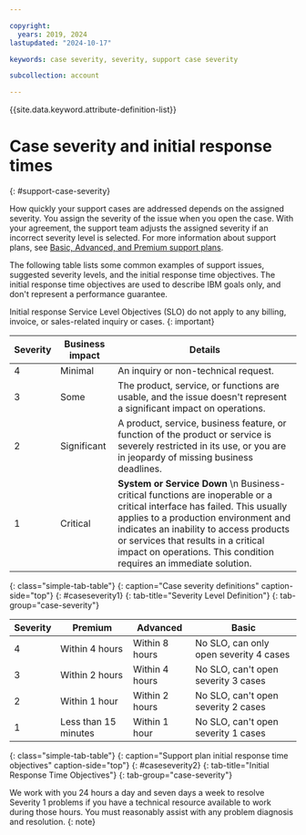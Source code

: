 ```yaml
---

copyright:
  years: 2019, 2024
lastupdated: "2024-10-17"

keywords: case severity, severity, support case severity

subcollection: account

---
```


{{site.data.keyword.attribute-definition-list}}

# Case severity and initial response times
{: #support-case-severity}

How quickly your support cases are addressed depends on the assigned severity. You assign the severity of the issue when you open the case. With your agreement, the support team adjusts the assigned severity if an incorrect severity level is selected. For more information about support plans, see [Basic, Advanced, and Premium support plans](/docs/get-support?topic=get-support-support-plans).

The following table lists some common examples of support issues, suggested severity levels, and the initial response time objectives. The initial response time objectives are used to describe IBM goals only, and don't represent a performance guarantee.

Initial response Service Level Objectives (SLO) do not apply to any billing, invoice, or sales-related inquiry or cases.
{: important}

| Severity | Business impact | Details |
|-----------------|-----------------|-----------------|
| 4 | Minimal | An inquiry or non-technical request. |
| 3 | Some | The product, service, or functions are usable, and the issue doesn't represent a significant impact on operations. |
| 2 | Significant | A product, service, business feature, or function of the product or service is severely restricted in its use, or you are in jeopardy of missing business deadlines. |
| 1 | Critical | **System or Service Down**  \n Business-critical functions are inoperable or a critical interface has failed. This usually applies to a production environment and indicates an inability to access products or services that results in a critical impact on operations. This condition requires an immediate solution. |
{: class="simple-tab-table"}
{: caption="Case severity definitions" caption-side="top"}
{: #caseseverity1}
{: tab-title="Severity Level Definition"}
{: tab-group="case-severity"}

| Severity | Premium              | Advanced         | Basic                                  |
|----------|----------------------|------------------|----------------------------------------|
| 4        | Within 4 hours       | Within 8 hours   | No SLO, can only open severity 4 cases |
| 3        | Within 2 hours       | Within 4 hours   | No SLO, can't open severity 3 cases    |
| 2        | Within 1 hour        | Within 2 hours   | No SLO, can't open severity 2 cases    |
| 1        | Less than 15 minutes | Within 1 hour    | No SLO, can't open severity 1 cases    |
{: class="simple-tab-table"}
{: caption="Support plan initial response time objectives" caption-side="top"}
{: #caseseverity2}
{: tab-title="Initial Response Time Objectives"}
{: tab-group="case-severity"}

We work with you 24 hours a day and seven days a week to resolve Severity 1 problems if you have a technical resource available to work during those hours. You must reasonably assist with any problem diagnosis and resolution.
{: note}

